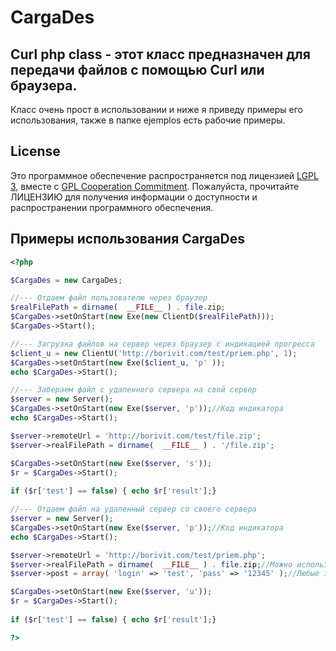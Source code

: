 # CargaDes
## Curl php class - этот класс предназначен для передачи файлов с помощью Curl или браузера.
Класс очень прост в использовании и ниже я приведу примеры его использования, также в папке ejemplos есть рабочие примеры.

## License
Это программное обеспечение распространяется под лицензией [LGPL 3](http://www.gnu.org/licenses/gpl-3.0.html), вместе с [GPL Cooperation Commitment](https://gplcc.github.io/gplcc/). Пожалуйста, прочитайте ЛИЦЕНЗИЮ для получения информации о доступности и распространении программного обеспечения.

## Примеры использования CargaDes
```php
<?php

$CargaDes = new CargaDes;

//--- Отдаем файл пользователю через браузер
$realFilePath = dirname(  __FILE__ ) . file.zip;
$CargaDes->setOnStart(new Exe(new ClientD($realFilePath)));
$CargaDes->Start();

//--- Загрузка файлов на сервер через браузер с индикацией прогресса
$client_u = new ClientU('http://borivit.com/test/priem.php', 1);
$CargaDes->setOnStart(new Exe($client_u, 'p' ));
echo $CargaDes->Start();

//--- Забераем файл с удаленного сервера на свой сервер
$server = new Server();
$CargaDes->setOnStart(new Exe($server, 'p'));//Код индикатора
echo $CargaDes->Start();

$server->remoteUrl = 'http://borivit.com/test/file.zip';
$server->realFilePath = dirname(  __FILE__ ) . '/file.zip';

$CargaDes->setOnStart(new Exe($server, 's'));
$r = $CargaDes->Start();
	
if ($r['test'] == false) { echo $r['result'];}

//--- Отдаем файл на удаленный сервер со своего сервера
$server = new Server();
$CargaDes->setOnStart(new Exe($server, 'p'));//Код индикатора
echo $CargaDes->Start();

$server->remoteUrl = 'http://borivit.com/test/priem.php';
$server->realFilePath = dirname(  __FILE__ ) . file.zip;//Можно использовать массив файлов
$server->post = array( 'login' => 'test', 'pass' => '12345' );//Любые значения которые вы хотите передать на сервер

$CargaDes->setOnStart(new Exe($server, 'u'));
$r = $CargaDes->Start();
	
if ($r['test'] == false) { echo $r['result'];}

?>
```
